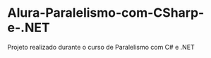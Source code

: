 # Alura-Paralelismo-com-CSharp-e-.NET
Projeto realizado durante o curso de Paralelismo com C# e .NET
